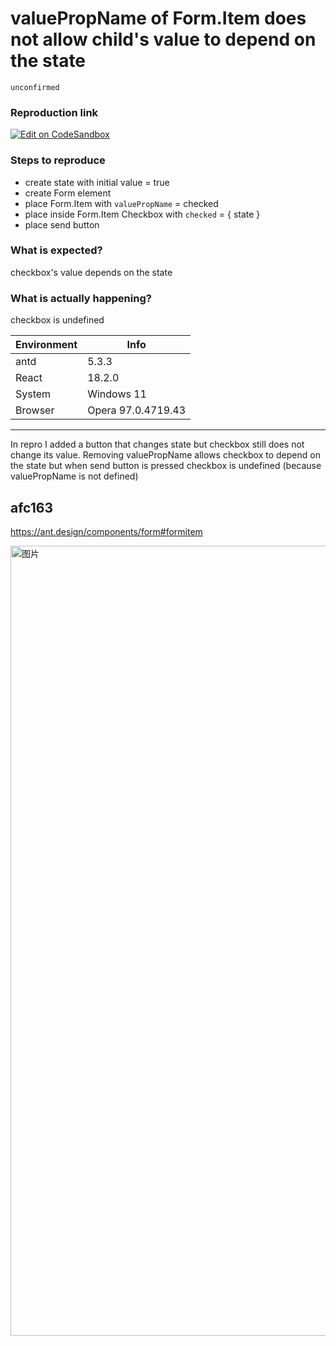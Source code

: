 # valuePropName of Form.Item does not allow child's value to depend on the state

`unconfirmed`

### Reproduction link

[![Edit on CodeSandbox](https://codesandbox.io/static/img/play-codesandbox.svg)](https://codesandbox.io/s/jolly-smoke-mpm2wu?file=/src/App.js)

### Steps to reproduce

- create state with initial value = true
- create Form element
- place Form.Item with `valuePropName` = checked
- place inside Form.Item Checkbox with `checked` = { state }
- place send button

### What is expected?

checkbox's value depends on the state

### What is actually happening?

checkbox is undefined

| Environment | Info               |
| ----------- | ------------------ |
| antd        | 5.3.3              |
| React       | 18.2.0             |
| System      | Windows 11         |
| Browser     | Opera 97.0.4719.43 |

---

In repro I added a button that changes state but checkbox still does not change its value. Removing valuePropName allows checkbox to depend on the state but when send button is pressed checkbox is undefined (because valuePropName is not defined)

<!-- generated by ant-design-issue-helper. DO NOT REMOVE -->

## afc163

https://ant.design/components/form#formitem

<img width="1264" alt="图片" src="https://user-images.githubusercontent.com/507615/230252804-71179a8c-6b76-4b75-8244-c31ade14aacc.png">
